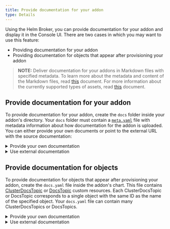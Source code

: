```yaml
---
title: Provide documentation for your addon
type: Details
---
```


Using the Helm Broker, you can provide documentation for your addon and display it in the Console UI. There are two cases in which you may want to use this feature:
- Providing documentation for your addon
- Providing documentation for objects that appear after provisioning your addon

>**NOTE:** Deliver documentation for your addons in Markdown files with specified metadata. To learn more about the metadata and content of the Markdown files, read [this](/components/headless-cms/#details-markdown-documents) document. For more information about the currently supported types of assets, read [this](/components/headless-cms/#overview-overview-headless-cms-in-kyma) document.

## Provide documentation for your addon

To provide documentation for your addon, create the `docs` folder inside your addon's directory. Your `docs` folder must contain a [`meta.yaml`](#details-create-addons-docs-directory) file with metadata information about how documentation for the addon is uploaded. You can either provide your own documents or point to the external URL with the source documentation:

<div tabs>
  <details>
  <summary>
  Provide your own documentation
  </summary>

Store your documents and assets in the `docs` folder inside your addon's directory. Each Markdown file represents a separate tab in the Console UI. The **type** metadata of your Markdown documents determines the order of the documents. Point the **filter** parameter of your `meta.yaml` file to the `docs` directory that contains the documentation.

  </details>
  <details>
  <summary>
  Use external documentation
  </summary>

In the `meta.yaml` file, provide the **url** parameter with a value that points to the address where the documentation is stored.

  </details>
</div>

## Provide documentation for objects

To provide documentation for objects that appear after provisioning your addon, create the `docs.yaml` file inside the addon's chart. This file contains [ClusterDocsTopic](/components/headless-cms/#custom-resource-cluster-docs-topic) or [DocsTopic](/components/headless-cms/#custom-resource-docstopic) custom resources. Each ClusterDocsTopic or DocsTopic corresponds to a single object with the same ID as the name of the specified object. Your `docs.yaml` file can contain many ClusterDocsTopics or DocsTopics.

<div tabs>
  <details>
  <summary>
  Provide your own documentation
  </summary>

Store documentation for each object in the `docs/{object_name}` directory. In the `docs.yaml` file, set the **url** parameter to the `{{ .Values.addonsRepositoryURL }}` variable, which points to your addon compressed to a `.tgz` file. During the provisioning process, the Helm Broker pushes this variable into the chart. The **filter** parameter in the ClusterDocsTopic or DocsTopic definition must point to the `docs/{object_name}` directory that contains the documentation.

  </details>
  <details>
  <summary>
  Use external documentation
  </summary>

In your `docs.yaml` file, specify the **url** parameter of every ClusterDocsTopic or DocsTopic custom resource with the URL that points to the location containing the documentation for a given object.

  </details>
</div>
